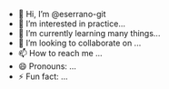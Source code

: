 - 👋 Hi, I’m @eserrano-git
- 👀 I’m interested in practice...
- 🌱 I’m currently learning many things...
- 💞️ I’m looking to collaborate on ...
- 📫 How to reach me ...
- 😄 Pronouns: ...
- ⚡ Fun fact: ...

<!---
eserrano-git/eserrano-git is a ✨ special ✨ repository because its `README.md` (this file) appears on your GitHub profile.
You can click the Preview link to take a look at your changes.
--->
